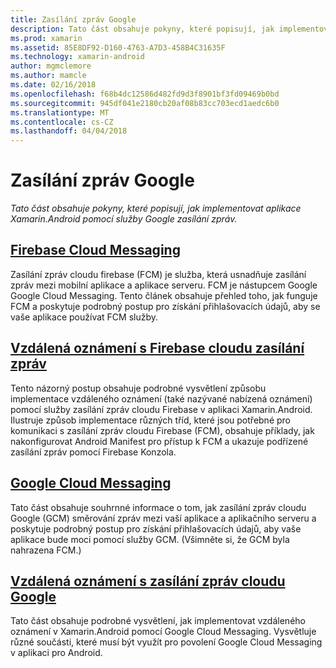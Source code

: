 ```yaml
---
title: Zasílání zpráv Google
description: Tato část obsahuje pokyny, které popisují, jak implementovat aplikace Xamarin.Android pomocí služby Google zasílání zpráv.
ms.prod: xamarin
ms.assetid: 85E8DF92-D160-4763-A7D3-458B4C31635F
ms.technology: xamarin-android
author: mgmclemore
ms.author: mamcle
ms.date: 02/16/2018
ms.openlocfilehash: f68b4dc12586d482fd9d3f8901bf3fd09469b0bd
ms.sourcegitcommit: 945df041e2180cb20af08b83cc703ecd1aedc6b0
ms.translationtype: MT
ms.contentlocale: cs-CZ
ms.lasthandoff: 04/04/2018
---
```

# <a name="google-messaging"></a>Zasílání zpráv Google

_Tato část obsahuje pokyny, které popisují, jak implementovat aplikace Xamarin.Android pomocí služby Google zasílání zpráv._

## <a name="firebase-cloud-messagingfirebase-cloud-messagingmd"></a>[Firebase Cloud Messaging](firebase-cloud-messaging.md)

Zasílání zpráv cloudu firebase (FCM) je služba, která usnadňuje zasílání zpráv mezi mobilní aplikace a aplikace serveru. FCM je nástupcem Google Google Cloud Messaging. Tento článek obsahuje přehled toho, jak funguje FCM a poskytuje podrobný postup pro získání přihlašovacích údajů, aby se vaše aplikace používat FCM služby.

## <a name="remote-notifications-with-firebase-cloud-messagingremote-notifications-with-fcmmd"></a>[Vzdálená oznámení s Firebase cloudu zasílání zpráv](remote-notifications-with-fcm.md)

Tento názorný postup obsahuje podrobné vysvětlení způsobu implementace vzdáleného oznámení (také nazývané nabízená oznámení) pomocí služby zasílání zpráv cloudu Firebase v aplikaci Xamarin.Android. Ilustruje způsob implementace různých tříd, které jsou potřebné pro komunikaci s zasílání zpráv cloudu Firebase (FCM), obsahuje příklady, jak nakonfigurovat Android Manifest pro přístup k FCM a ukazuje podřízené zasílání zpráv pomocí Firebase Konzola.

## <a name="google-cloud-messaginggoogle-cloud-messagingmd"></a>[Google Cloud Messaging](google-cloud-messaging.md)

Tato část obsahuje souhrnné informace o tom, jak zasílání zpráv cloudu Google (GCM) směrování zpráv mezi vaší aplikace a aplikačního serveru a poskytuje podrobný postup pro získání přihlašovacích údajů, aby vaše aplikace bude moci pomocí služby GCM. (Všimněte si, že GCM byla nahrazena FCM.)

## <a name="remote-notifications-with-google-cloud-messagingremote-notifications-with-gcmmd"></a>[Vzdálená oznámení s zasílání zpráv cloudu Google](remote-notifications-with-gcm.md)

Tato část obsahuje podrobné vysvětlení, jak implementovat vzdáleného oznámení v Xamarin.Android pomocí Google Cloud Messaging.
Vysvětluje různé součásti, které musí být využít pro povolení Google Cloud Messaging v aplikaci pro Android.


